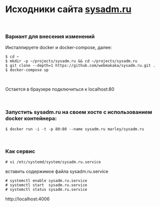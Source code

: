 # Исходники сайта [sysadm.ru](https://sysadm.ru)

<br/>

### Вариант для внесения изменений

Инсталлируете docker и docker-compose, далее:

```
$ cd ~
$ mkdir -p ~/projects/sysadm.ru && cd ~/projects/sysadm.ru
$ git clone --depth=1 https://github.com/webmakaka/sysadm.ru.git .
$ docker-compose up
```

<br/>

Остается в браузере подключиться к localhost:80

<br/>

### Запустить sysadm.ru на своем хосте с использованием docker контейнера:

```
$ docker run -i -t -p 80:80 --name sysadm.ru marley/sysadm.ru
```

<br/>

### Как сервис

```
# vi /etc/systemd/system/sysadm.ru.service
```

вставить содержимое файла sysadm.ru.service

```
# systemctl enable sysadm.ru.service
# systemctl start  sysadm.ru.service
# systemctl status sysadm.ru.service
```

http://localhost:4006
